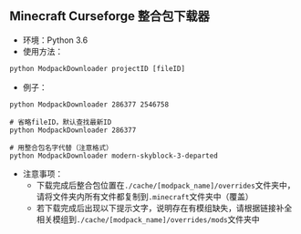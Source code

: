## Minecraft Curseforge 整合包下载器

-   环境：Python 3.6
-   使用方法：

```cmd
python ModpackDownloader projectID [fileID]
```

-   例子：

```
python ModpackDownloader 286377 2546758

# 省略fileID，默认查找最新ID
python ModpackDownloader 286377

# 用整合包名字代替（注意格式）
python ModpackDownloader modern-skyblock-3-departed
```

-   注意事项：
    -   下载完成后整合包位置在`./cache/[modpack_name]/overrides`文件夹中，请将文件夹内所有文件都复制到`.minecraft`文件夹中（覆盖）
    -   若下载完成后出现以下提示文字，说明存在有模组缺失，请根据链接补全相关模组到`./cache/[modpack_name]/overrides/mods`文件夹中